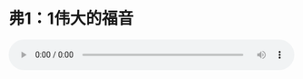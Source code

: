 # 弗1：1伟大的福音

<audio style="width: 100%;" preload="false" controls controlslist="nodownload"><source src="//cdn.wechat.edu.pl/audio/mp3/old/12347.mp3" type="audio/mpeg">Your browser does not support the audio element.</audio>



